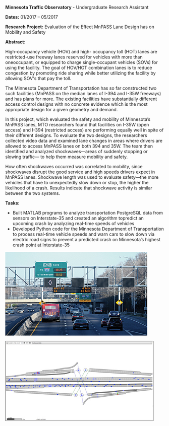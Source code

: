 **Minnesota Traffic Observatory** - Undergraduate Research Assistant

**Dates:** 01/2017 – 05/2017

**Research Project:** Evaluation of the Effect MnPASS Lane Design has on Mobility and Safety
  
**Abstract:**

High-occupancy vehicle (HOV) and high- occupancy toll (HOT) lanes are restricted-use freeway lanes reserved for vehicles with more than oneoccupant, or equipped to charge single-occupant vehicles (SOVs) for using the facility. The goal of HOV/HOT combination lanes is to reduce congestion by promoting ride sharing while better utilizing the facility by allowing SOV's that pay the toll.

The Minnesota Department of Transportation has so far constructed two such facilities (MnPASS on the median lanes of I-394 and I-35W freeways) and has plans for more. The existing facilities have substantially different access control designs with no concrete evidence which is the most appropriate design for a given geometry and demand.

In this project, which evaluated the safety and mobility of Minnesota’s MnPASS lanes, MTO researchers found that facilities on I-35W (open access) and I-394 (restricted access) are performing equally well in spite of their different designs.
To evaluate the two designs, the researchers collected video data and examined lane changes in areas where drivers are allowed to access MnPASS lanes on both 394 and 35W. The team then identified and analyzed shockwaves—areas of suddenly stopping or slowing traffic— to help them measure mobility and safety.

How often shockwaves occurred was correlated to mobility, since shockwaves disrupt the good service and high speeds drivers expect in MnPASS lanes. Shockwave length was used to evaluate safety—the more vehicles that have to unexpectedly slow down or stop, the higher the likelihood of a crash. Results indicate that shockwave activity is similar between the two systems.

**Tasks:**
- Built MATLAB programs to analyze transportation PostgreSQL data from sensors on Interstate-35 and created an algorithm topredict an upcoming crash by analyzing real-time speeds of vehicles
- Developed Python code for the Minnesota Department of Transportation to process real-time vehicle speeds and warn cars to slow down via electric road signs to prevent a predicted crash on Minnesota’s highest crash point at Interstate-35

![Test Image 1](img/mto_1.jpg)

![Test Image 2](img/mto_2.jpg)
